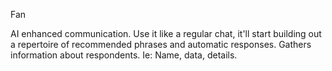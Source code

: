 
Fan

AI enhanced communication. Use it like a regular chat, it'll start building out a repertoire of recommended phrases and automatic responses. Gathers information about respondents. Ie: Name, data, details. 